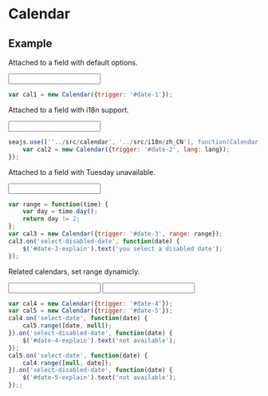 # Calendar

## Example

Attached to a field with default options.

<div class="cell">
<input id="date-1" type="text" />
</div>

```javascript
var cal1 = new Calendar({trigger: '#date-1'});
```


Attached to a field with i18n support.

<div class="cell">
<input id="date-2" type="text" />
</div>

```javascript
seajs.use([''../src/calendar', '../src/i18n/zh_CN'], function(Calendar, lang) {
    var cal2 = new Calendar({trigger: '#date-2', lang: lang});
});
```

Attached to a field with Tuesday unavailable.

<div class="cell">
<input id="date-3" type="text" />
<span id="date-3-explain"></span>
</div>

```javascript
var range = function(time) {
    var day = time.day();
    return day != 2;
};
var cal3 = new Calendar({trigger: '#date-3', range: range});
cal3.on('select-disabled-date', function(date) {
    $('#date-3-explain').text('you select a disabled date');
});
```


Related calendars, set range dynamicly.

<div class="cell">
<input id="date-4" type="text" />
<span id="date-4-explain"></span>
<input id="date-5" type="text" />
<span id="date-5-explain"></span>
</div>

```javascript
var cal4 = new Calendar({trigger: '#date-4'});
var cal5 = new Calendar({trigger: '#date-5'});
cal4.on('select-date', function(date) {
    cal5.range([date, null]);
}).on('select-disabled-date', function(date) {
    $('#date-4-explain').text('not available');
});
cal5.on('select-date', function(date) {
    cal4.range([null, date]);
}).on('select-disabled-date', function(date) {
    $('#date-5-explain').text('not available');
});;
```
